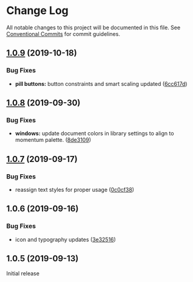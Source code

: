# Change Log

All notable changes to this project will be documented in this file.
See [Conventional Commits](https://conventionalcommits.org) for commit guidelines.

## [1.0.9](https://github.com/momentum-design/momentum-design-kit/compare/@momentum-ui/windows-sketch-kit@1.0.8...@momentum-ui/windows-sketch-kit@1.0.9) (2019-10-18)


### Bug Fixes

* **pill buttons:** button constraints and smart scaling updated ([6cc617d](https://github.com/momentum-design/momentum-design-kit/commit/6cc617d))





## [1.0.8](https://github.com/momentum-design/momentum-design-kit/compare/@momentum-ui/windows-sketch-kit@1.0.7...@momentum-ui/windows-sketch-kit@1.0.8) (2019-09-30)


### Bug Fixes

* **windows:** update document colors in library settings to align to momentum palette. ([8de3109](https://github.com/momentum-design/momentum-design-kit/commit/8de3109))





## [1.0.7](https://github.com/momentum-design/momentum-design-kit/compare/@momentum-ui/windows-sketch-kit@1.0.6...@momentum-ui/windows-sketch-kit@1.0.7) (2019-09-17)


### Bug Fixes

* reassign text styles for proper usage ([0c0cf38](https://github.com/momentum-design/momentum-design-kit/commit/0c0cf38))





## 1.0.6 (2019-09-16)


### Bug Fixes

* icon and typography updates ([3e32516](https://github.com/momentum-design/momentum-design-kit/commit/3e32516))





## 1.0.5 (2019-09-13)

Initial release
